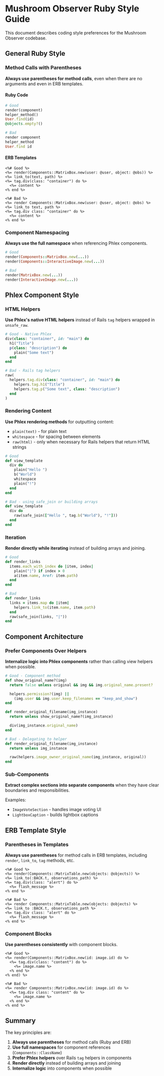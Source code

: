 # Mushroom Observer Ruby Style Guide

This document describes coding style preferences for the Mushroom Observer codebase.

## General Ruby Style

### Method Calls with Parentheses

**Always use parentheses for method calls**, even when there are no arguments and even in ERB templates.

#### Ruby Code

```ruby
# Good
render(component)
helper_method()
User.find(id)
@objects.empty?()

# Bad
render component
helper_method
User.find id
```

#### ERB Templates

```erb
<%# Good %>
<%= render(Components::MatrixBox.new(user: @user, object: @obs)) %>
<%= link_to(text, path) %>
<%= tag.div(class: "container") do %>
  <%= content %>
<% end %>

<%# Bad %>
<%= render Components::MatrixBox.new(user: @user, object: @obs) %>
<%= link_to text, path %>
<%= tag.div class: "container" do %>
  <%= content %>
<% end %>
```

### Component Namespacing

**Always use the full namespace** when referencing Phlex components.

```ruby
# Good
render(Components::MatrixBox.new(...))
render(Components::InteractiveImage.new(...))

# Bad
render(MatrixBox.new(...))
render(InteractiveImage.new(...))
```

## Phlex Component Style

### HTML Helpers

**Use Phlex's native HTML helpers** instead of Rails `tag` helpers wrapped in `unsafe_raw`.

```ruby
# Good - Native Phlex
div(class: "container", id: "main") do
  h1("Title")
  p(class: "description") do
    plain("Some text")
  end
end

# Bad - Rails tag helpers
raw(
  helpers.tag.div(class: "container", id: "main") do
    helpers.tag.h1("Title")
    helpers.tag.p("Some text", class: "description")
  end
)
```

### Rendering Content

**Use Phlex rendering methods** for outputting content:
- `plain(text)` - for plain text
- `whitespace` - for spacing between elements
- `raw(html)` - only when necessary for Rails helpers that return HTML strings

```ruby
# Good
def view_template
  div do
    plain("Hello ")
    b("World")
    whitespace
    plain("!")
  end
end

# Bad - using safe_join or building arrays
def view_template
  div do
    raw(safe_join(["Hello ", tag.b("World"), "!"]))
  end
end
```

### Iteration

**Render directly while iterating** instead of building arrays and joining.

```ruby
# Good
def render_links
  items.each_with_index do |item, index|
    plain("|") if index > 0
    a(item.name, href: item.path)
  end
end

# Bad
def render_links
  links = items.map do |item|
    helpers.link_to(item.name, item.path)
  end
  raw(safe_join(links, "|"))
end
```

## Component Architecture

### Prefer Components Over Helpers

**Internalize logic into Phlex components** rather than calling view helpers when possible.

```ruby
# Good - Component method
def show_original_name?(img)
  return false unless original && img && img.original_name.present?

  helpers.permission?(img) ||
    (img.user && img.user.keep_filenames == "keep_and_show")
end

def render_original_filename(img_instance)
  return unless show_original_name?(img_instance)

  div(img_instance.original_name)
end

# Bad - Delegating to helper
def render_original_filename(img_instance)
  return unless img_instance

  raw(helpers.image_owner_original_name(img_instance, original))
end
```

### Sub-Components

**Extract complex sections into separate components** when they have clear boundaries and responsibilities.

Examples:
- `ImageVoteSection` - handles image voting UI
- `LightboxCaption` - builds lightbox captions

## ERB Template Style

### Parentheses in Templates

**Always use parentheses** for method calls in ERB templates, including `render`, `link_to`, `tag` methods, etc.

```erb
<%# Good %>
<%= render(Components::MatrixTable.new(objects: @objects)) %>
<%= link_to(:BACK.t, observations_path) %>
<%= tag.div(class: "alert") do %>
  <%= flash_message %>
<% end %>

<%# Bad %>
<%= render Components::MatrixTable.new(objects: @objects) %>
<%= link_to :BACK.t, observations_path %>
<%= tag.div class: "alert" do %>
  <%= flash_message %>
<% end %>
```

### Component Blocks

**Use parentheses consistently** with component blocks.

```erb
<%# Good %>
<%= render(Components::MatrixBox.new(id: image.id) do %>
  <%= tag.div(class: "content") do %>
    <%= image.name %>
  <% end %>
<% end) %>

<%# Bad %>
<%= render Components::MatrixBox.new(id: image.id) do %>
  <%= tag.div class: "content" do %>
    <%= image.name %>
  <% end %>
<% end %>
```

## Summary

The key principles are:
1. **Always use parentheses** for method calls (Ruby and ERB)
2. **Use full namespaces** for component references (`Components::ClassName`)
3. **Prefer Phlex helpers** over Rails `tag` helpers in components
4. **Render directly** instead of building arrays and joining
5. **Internalize logic** into components when possible
